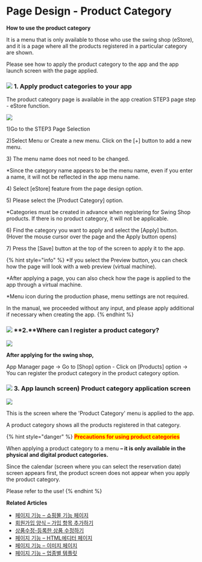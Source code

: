 # Page Design - Product Category

**How to use the product category**

It is a menu that is only available to those who use the swing shop (eStore), and it is a page where all the products registered in a particular category are shown.

Please see how to apply the product category to the app and the app launch screen with the page applied.

### ![](https://wp.swing2app.co.kr/wp-content/uploads/2022/07/%EB%8B%A8%EB%9D%BD1-1.png) **1.** Apply product categories to your app

The product category page is available in the app creation STEP3 page step - eStore function.

![](https://wp.swing2app.co.kr/wp-content/uploads/2022/07/%EC%83%81%ED%92%88%EC%B9%B4%ED%85%8C%EA%B3%A0%EB%A6%AC1.png)

1\)Go to the STEP3 Page Selection

2\)Select Menu or Create a new menu. Click on the \[+] button to add a new menu.

3\) The menu name does not need to be changed.

\*Since the category name appears to be the menu name, even if you enter a name, it will not be reflected in the app menu name.

4\) Select \[eStore] feature from the page design option.

5\) Please select the \[Product Category] option.

\*Categories must be created in advance when registering for Swing Shop products. If there is no product category, it will not be applicable.

6\) Find the category you want to apply and select the \[Apply] button. (Hover the mouse cursor over the page and the Apply button opens)

7\) Press the \[Save] button at the top of the screen to apply it to the app.

{% hint style="info" %}
\*If you select the Preview button, you can check how the page will look with a web preview (virtual machine).

\*After applying a page, you can also check how the page is applied to the app through a virtual machine.

\*Menu icon during the production phase, menu settings are not required.

In the manual, we proceeded without any input, and please apply additional if necessary when creating the app.
{% endhint %}

### ![](https://wp.swing2app.co.kr/wp-content/uploads/2022/07/%EB%8B%A8%EB%9D%BD1-1.png) **2.**Where can I register a product category?

![](https://wp.swing2app.co.kr/wp-content/uploads/2020/11/%EC%83%81%ED%92%88%EC%B9%B4%ED%85%8C%EA%B3%A0%EB%A6%AC3\_20.11.png)

**After applying for the swing shop,**

App Manager page → Go to \[Shop] option - Click on \[Products] option → You can register the product category in the product category option.

### ![](https://wp.swing2app.co.kr/wp-content/uploads/2022/07/%EB%8B%A8%EB%9D%BD1-1.png) **3.** App launch screen) Product category application screen

![](https://wp.swing2app.co.kr/wp-content/uploads/2020/11/%EC%83%81%ED%92%88%EC%B9%B4%ED%85%8C%EA%B3%A0%EB%A6%AC2\_20.11.png)

This is the screen where the 'Product Category' menu is applied to the app.

A product category shows all the products registered in that category.

{% hint style="danger" %}
<mark style="color:red;">**Precautions for using product categories**</mark>

When applying a product category to a menu **– it is only available in the physical and digital product categories.**

Since the calendar (screen where you can select the reservation date) screen appears first, the product screen does not appear when you apply the product category.

Please refer to the use!
{% endhint %}

**Related Articles**

* [페이지 기능 – 쇼핑몰 기능 페이지](https://wp.swing2app.co.kr/documentation/v3manual/step3-page/swingshop-page/)
* [회원가입 양식 – 가입 항목 추가하기](https://wp.swing2app.co.kr/documentation/appmanage/service/set-membershipform/)
* [상품수정-등록한 상품 수정하기](https://wp.swing2app.co.kr/documentation/swingshop/product-edit/)
* [페이지 기능 – HTML에디터 페이지](https://wp.swing2app.co.kr/documentation/v3manual/step3-page/editorpage/)
* [페이지 기능 – 이미지 페이지](https://wp.swing2app.co.kr/documentation/v3manual/step3-page/imagepage/)
* [페이지 기능 – 업종별 템플릿](https://wp.swing2app.co.kr/documentation/v3manual/step3-page/template-page/)
